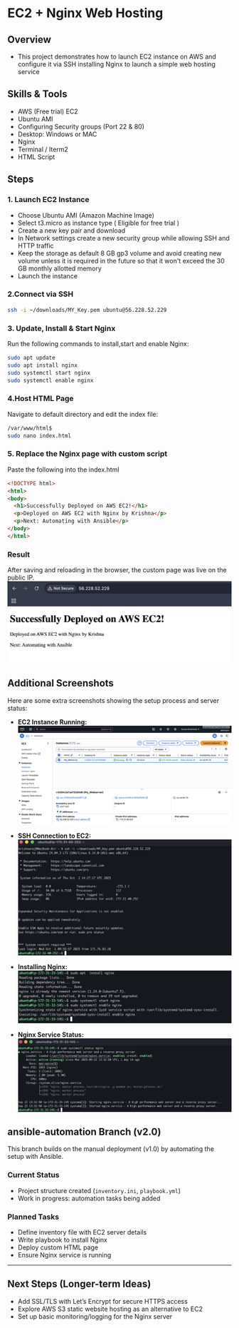 # EC2 + Nginx Web Hosting
## Overview
- This project demonstrates how to launch EC2 instance on AWS and configure it via SSH installing Nginx to launch a simple web hosting service
## Skills & Tools
- AWS (Free trial) EC2 
- Ubuntu AMI
- Configuring Security groups (Port 22 & 80) 
- Desktop: Windows or MAC 
- Nginx
- Terminal / Iterm2
- HTML Script 
## Steps
### 1. Launch EC2 Instance
- Choose Ubuntu AMI (Amazon Machine Image)
- Select t3.micro as instance type ( Eligible for free trial )
- Create a new key pair and download 
- In Network settings create a new security group while allowing SSH and HTTP traffic
- Keep the storage as default 8 GB gp3 volume and avoid creating new volume unless it is required in the future so that it won't exceed the 30 GB monthly allotted memory 
- Launch the instance 
### 2.Connect via SSH
```bash 
ssh -i ~/downloads/MY_Key.pem ubuntu@56.228.52.229
 ```
### 3. Update, Install & Start Nginx
Run the following commands to install,start and enable Nginx:
```bash
sudo apt update 
sudo apt install nginx  
sudo systemctl start nginx 
sudo systemctl enable nginx  
```
  
### 4.Host HTML Page
Navigate to default directory and edit the index file:
``` bash 
/var/www/html$ 
sudo nano index.html  
```
### 5. Replace the Nginx page with custom script
Paste the following into the index.html
``` html 
<!DOCTYPE html>
<html>
<body>
  <h1>Successfully Deployed on AWS EC2!</h1> 
  <p>Deployed on AWS EC2 with Nginx by Krishna</p>
  <p>Next: Automating with Ansible</p>
</body>
</html> 
```
### Result
After saving and reloading in the browser, the custom page was live on the public IP.
![Custom Web Page Running](screenshots/custom-webpage.png)
## Additional Screenshots
Here are some extra screenshots showing the setup process and server status:

- **EC2 Instance Running:**  
  ![EC2 Running](screenshots/ec2-running.png)

- **SSH Connection to EC2:**  
  ![SSH Connection](screenshots/ssh-connection.png)

- **Installing Nginx:**  
  ![Installing Nginx](screenshots/installing-nginx.png)

- **Nginx Service Status:**  
  ![Nginx Status](screenshots/nginx-status.png)

## ansible-automation Branch (v2.0)

This branch builds on the manual deployment (v1.0) by automating the setup with Ansible.  

### Current Status
- Project structure created (`inventory.ini`, `playbook.yml`)
- Work in progress: automation tasks being added

### Planned Tasks
- Define inventory file with EC2 server details
- Write playbook to install Nginx
- Deploy custom HTML page
- Ensure Nginx service is running

---

## Next Steps (Longer-term Ideas)
- Add SSL/TLS with Let’s Encrypt for secure HTTPS access  
- Explore AWS S3 static website hosting as an alternative to EC2  
- Set up basic monitoring/logging for the Nginx server